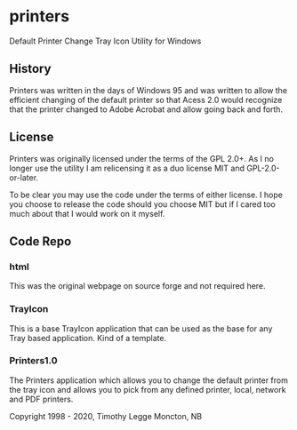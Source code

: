 # printers
Default Printer Change Tray Icon Utility for Windows

## History

Printers was written in the days of Windows 95 and was written to allow the efficient changing of the default printer so that Acess 2.0 would recognize that the printer changed to Adobe Acrobat and allow going back and forth.

## License

Printers was originally licensed under the terms of the GPL 2.0+.  As I no longer use the utility I am relicensing it as a duo license MIT and  GPL-2.0-or-later.

To be clear you may use the code under the terms of either license.  I hope you choose to release the code should you choose MIT but if I cared too much about that I would work on it myself.

## Code Repo
### html
This was the original webpage on source forge and not required here.

### TrayIcon
This is a base TrayIcon application that can be used as the base for any Tray based application.  Kind of a template.

### Printers1.0
The Printers application which allows you to change the default printer from the tray icon and allows you to pick from any defined printer, local, network and PDF printers. 

Copyright 1998 - 2020, Timothy Legge
Moncton, NB
